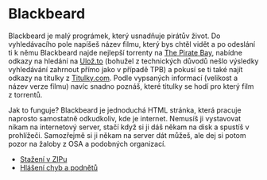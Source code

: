 Blackbeard
==========

Blackbeard je malý prográmek, který usnadňuje pirátův život. Do vyhledávacího pole napíšeš název filmu, který bys chtěl vidět a po odeslání ti k němu Blackbeard najde nejlepší torrenty
na [The Pirate Bay](www.thepiratebay.org), nabídne odkazy na hledání na [Ulož.to](www.uloz.to) (bohužel z technických důvodů nešlo výsledky vyhledávání zahrnout přímo jako v případě TPB) a pokusí se ti také najít odkazy na titulky z [Titulky.com](www.titulky.com). Podle vypsaných informací (velikost a název verze filmu) navíc snadno poznáš, které titulky se hodí pro který film z torrentů.

Jak to funguje? Blackbeard je jednoduchá HTML stránka, která pracuje naprosto samostatně odkudkoliv, kde je internet. Nemusíš ji vystavovat nikam na internetový server, stačí když si ji dáš
někam na disk a spustíš v prohlížeči. Samozřejmě si ji někam na server dát můžeš, ale dej si potom pozor na žaloby z OSA a podobných organizací.

- [Stažení v ZIPu](https://github.com/Littlemaple/blackbeard/archives/master)
- [Hlášení chyb a podnětů](https://github.com/Littlemaple/blackbeard/issues)

